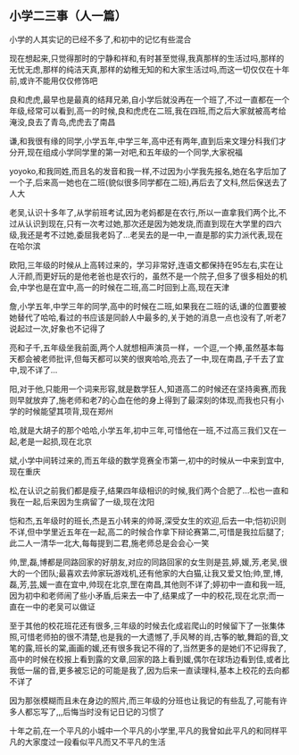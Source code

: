 ## 小学二三事（人一篇） ##

小学的人其实记的已经不多了,和初中的记忆有些混合

 

现在想起来,只觉得那时的宁静和祥和,有时甚至觉得,我真那样的生活过吗,那样的无忧无虑,那样的纯洁天真,那样的幼稚无知的和大家生活过吗,而这一切仅仅在十年前,或许不能用仅仅修饰吧

 

良和虎虎,最早也是最真的结拜兄弟,自小学后就没再在一个班了,不过一直都在一个年级,经常可以看到,高一的时候,良和虎虎在二班,我在四班,而之后大家就被高考给淹没,良去了青岛,虎虎去了南昌

 

谦,和我很有缘的同学,小学五年,中学三年,高中还有两年,直到后来文理分科我们才分开,现在组成小学同学里的第一对吧,和五年级的一个同学,大家祝福

 

yoyoko,和我同姓,而且名的发音和我一样,不过因为小学我先报名,她在名字后加了一个子,后来高一她也在二班(貌似很多同学都在二班),再后去了文科,然后保送去了人大

 

老吴,认识十多年了,从学前班考试,因为老妈都是在农行,所以一直拿我们两个比,不过从认识到现在,只有一次考过她,那次还是因为她发烧,而直到现在大学里的四六级,我还是考不过她,委屈我老妈了...老吴去的是一中,一直是那的实力派代表,现在在哈尔滨

 

欧阳,三年级的时候从上高转过来的，学习非常好,连语文都保持在95左右,实在让人汗颜,而更好玩的是他老爸也是农行的，虽然不是一个院子,但多了很多相处的机会,中学也是在宜中,高一的时候在二班,高二时回到上高,现在天津

 

詹,小学五年,中学三年的同学,高中的时候在二班,如果我在二班的话,谦的位置要被她替代了哈哈,看过的书应该是同龄人中最多的,关于她的消息一点也没有了,听老7说起过一次,好象也不记得了

 

亮和子千,五年级坐我前面,两个人就想相声演员一样，一个逗,一个捧,虽然基本每天都会被老师批评,但每天都可以笑的很爽哈哈,亮去了一中,现在南昌,子千去了宜中,现不详了...

 

阳,对于他,只能用一个词来形容,就是数学狂人,知道高二的时候还在坚持奥赛,而我则早就放弃了,施老师和老7的心血在他的身上得到了最深刻的体现,而我也只有小学的时候能望其项背,现在郑州

 

哈,就是大胡子的那个哈哈,小学五年,初中三年,可惜他在一班,不过高三我们又在一起,老是一起损,现在北京

 

斌,小学中间转过来的,而五年级的数学竞赛全市第一,初中的时候从一中来到宜中,现在重庆

 

松,在认识之前我们都是瘦子,结果四年级相识的时候,我们两个合肥了...松也一直和我在一起,后来因为生病留了一级,现在沈阳

 

恺和杰,五年级时的班长,杰是五小转来的帅哥,深受女生的欢迎,后去一中;恺初识则不详,但中学里近五年在一起,高二的时候合作拿下辩论赛第二,可惜是我拉后腿了;此二人一清华一北大,每每提到二君,施老师总是会会心一笑

 

帅,罡,磊,博都是同路回家的好朋友,对应的同路回家的女生则是芸,婷,媛,芳,老吴,很大的一个团队;最喜欢去帅家玩游戏机,还有他家的大白猫,让我又爱又怕;帅,罡,博,磊,芳,芸,媛一直在宜中,帅现在北京,罡在南昌,其他则不详了;婷初中一直和我一班,因为初中和老师闹了些小矛盾,后来去一中了,结果成了一中的校花,现在北京;而一直在一中的老吴可以做证

 

至于其他的校花班花还有很多,三年级的时候去化成岩爬山的时候留下了一张集体照,可惜老师拍的很不清楚,也是我的一大遗憾了,手风琴的肖,古筝的敏,舞蹈的音,文笔的露,班长的棠,画画的媛,还有很多我记不得的了,当然更多的是她们不记得我了,高中的时候在校报上看到露的文章,回家的路上看到媛,偶尔在球场边看到佳,或者比我低一届的音,更多被忘记的可能是我了,因为后来一直读理科,基本上校花的去向都不详了

 

 因为那张模糊而且未在身边的照片,而三年级的分班也让我记的有些乱了,可能有许多人都忘写了,,,后悔当时没有记日记的习惯了

 

十年之前,在一个平凡的小城中一个平凡的小学里,平凡的我曾如此平凡的和同样平凡的大家度过一段看似平凡而又不平凡的生活

